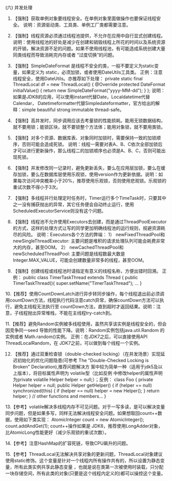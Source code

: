 (六) 并发处理

1.	【强制】获取单例对象要线程安全。在单例对象里面做操作也要保证线程安全。
说明：资源驱动类、工具类、单例工厂类都需要注意。

2.	【强制】线程资源必须通过线程池提供，不允许在应用中自行显式创建线程。
说明：使用线程池的好处是减少在创建和销毁线程上所花的时间以及系统资源的开销，解决资源不足的问题。如果不使用线程池，有可能造成系统创建大量同类线程而导致消耗完内存或者
“过度切换”的问题。

3.	【强制】SimpleDateFormat 是线程不安全的类，一般不要定义为static变量，如果定义为 static，必须加锁，或者使用DateUtils工具类。
正例：注意线程安全，使用DateUtils。亦推荐如下处理：
private static final ThreadLocal<DateFormat> df = new ThreadLocal<DateFormat>() {
 @Override
protected DateFormat initialValue() {
return new SimpleDateFormat("yyyy-MM-dd");
}
};
说明：如果是JDK8的应用，可以使用instant代替Date，Localdatetime代替Calendar，
Datetimeformatter代替Simpledateformatter，官方给出的解释：simple beautiful strong immutable thread-safe。

4.	【强制】高并发时，同步调用应该去考量锁的性能损耗。能用无锁数据结构，就不要用锁；能锁区块，就不要锁整个方法体；能用对象锁，就不要用类锁。

5.	【强制】对多个资源、数据库表、对象同时加锁时，需要保持一致的加锁顺序，否则可能会造成死锁。
说明：线程一需要对表A、B、C依次全部加锁后才可以进行更新操作，那么线程二的加锁顺序也必须是A、B、C，否则可能出现死锁。

6.	【强制】并发修改同一记录时，避免更新丢失，要么在应用层加锁，要么在缓存加锁，要么在数据库层使用乐观锁，使用version作为更新依据。说明：如果每次访问冲突概率小于20%，推荐使用乐观锁，否则使用悲观锁。乐观锁的重试次数不得小于3次。

7.	【强制】多线程并行处理定时任务时，Timer运行多个TimeTask时，只要其中之一没有捕获抛出的异常，其它任务便会自动终止运行，使用ScheduledExecutorService则没有这个问题。

8.	【强制】线程池不允许使用Executors去创建，而是通过ThreadPoolExecutor的方式，这样的处理方式让写的同学更加明确线程池的运行规则，规避资源耗尽的风险。
说明：Executors各个方法的弊端：
1）	newFixedThreadPool和newSingleThreadExecutor:   主要问题是堆积的请求处理队列可能会耗费非常大的内存，甚至OOM。
2）	newCachedThreadPool和newScheduledThreadPool:   主要问题是线程数最大数是Integer.MAX_VALUE，可能会创建数量非常多的线程，甚至OOM。

9. 【强制】创建线程或线程池时请指定有意义的线程名称，方便出错时回溯。
正例：
public class TimerTaskThread extends Thread {      public TimerTaskThread(){          super.setName("TimerTaskThread"); …
}

10.【推荐】使用CountDownLatch进行异步转同步操作，每个线程退出前必须调用countDown方法，线程执行代码注意catch异常，确保countDown方法可以执行，避免主线程无法执行至 countDown方法，直到超时才返回结果。说明：注意，子线程抛出异常堆栈，不能在主线程try-catch到。

11.【推荐】避免Random实例被多线程使用，虽然共享该实例是线程安全的，但会因竞争同一seed 导致的性能下降。说明：Random实例包括java.util.Random 的实例或者 Math.random()实例。
正例：在JDK7之后，可以直接使用API ThreadLocalRandom，在 JDK7之前，可以做到每个线程一个实例。

12. 【推荐】通过双重检查锁（double-checked locking）（在并发场景）实现延迟初始化的优化问题隐患(可参考 The "Double-Checked Locking is Broken" Declaration),推荐问题解决方
案中较为简单一种（适用于jdk5及以上版本），将目标属性声明为 volatile型（比如反例
中修改helper的属性声明为private volatile Helper helper = null;）；反例：
class Foo {   private Helper helper = null;  public Helper getHelper() {
if (helper == null)   synchronized(this) {      if (helper == null)         helper = new Helper();
}      return helper; }
// other functions and members...
}

13.【参考】volatile解决多线程内存不可见问题。对于一写多读，是可以解决变量同步问题，但是如果多写，同样无法解决线程安全问题。如果想取回count++数据，使用如下类实现：
AtomicInteger count = new AtomicInteger(); count.addAndGet(1); count++操作如果是
JDK8，推荐使用LongAdder对象，比AtomicLong性能更好（减少乐观锁的重试次数）。

14.【参考】注意HashMap的扩容死链，导致CPU飙升的问题。

15.【参考】ThreadLocal无法解决共享对象的更新问题，ThreadLocal对象建议使用static修饰。这个变量是针对一个线程内所有操作共有的，所以设置为静态变量，所有此类实例共享此静态变量 ，也就是说在类第一次被使用时装载，只分配一块存储空间，所有此类的对象(只要是这个线程内定义的)都可以操控这个变量。 
